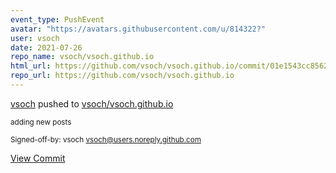```yaml
---
event_type: PushEvent
avatar: "https://avatars.githubusercontent.com/u/814322?"
user: vsoch
date: 2021-07-26
repo_name: vsoch/vsoch.github.io
html_url: https://github.com/vsoch/vsoch.github.io/commit/01e1543cc85624ac162cbb6eb3b7f9b84ae216cf
repo_url: https://github.com/vsoch/vsoch.github.io
---
```


<a href='https://github.com/vsoch' target='_blank'>vsoch</a> pushed to <a href='https://github.com/vsoch/vsoch.github.io' target='_blank'>vsoch/vsoch.github.io</a>

<small>adding new posts

Signed-off-by: vsoch <vsoch@users.noreply.github.com></small>

<a href='https://github.com/vsoch/vsoch.github.io/commit/01e1543cc85624ac162cbb6eb3b7f9b84ae216cf' target='_blank'>View Commit</a>